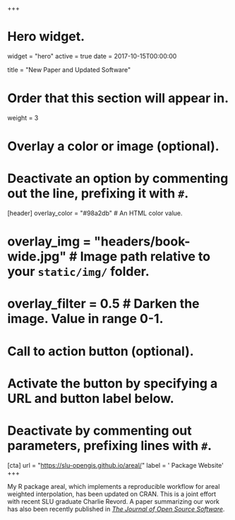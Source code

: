 +++
# Hero widget.
widget = "hero"
active = true
date = 2017-10-15T00:00:00

title = "New Paper and Updated Software"

# Order that this section will appear in.
weight = 3

# Overlay a color or image (optional).
#   Deactivate an option by commenting out the line, prefixing it with `#`.
[header]
  overlay_color = "#98a2db"  # An HTML color value.
#  overlay_img = "headers/book-wide.jpg"  # Image path relative to your `static/img/` folder.
#  overlay_filter = 0.5  # Darken the image. Value in range 0-1.

# Call to action button (optional).
#   Activate the button by specifying a URL and button label below.
#   Deactivate by commenting out parameters, prefixing lines with `#`.
[cta]
  url = "https://slu-opengis.github.io/areal/"
  label = '<i class="fas fa-external-link-alt"></i> Package Website'
+++

My R package areal, which implements a reproducible workflow for areal weighted interpolation, has been updated on CRAN. This is a joint effort with recent SLU graduate Charlie Revord. A paper summarizing our work has also been recently published in  <a href="https://doi.org/10.21105/joss.01221" target="_blank">*The Journal of Open Source Software*</a>.
<br><br>
